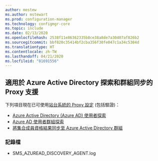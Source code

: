 ```yaml
---
author: mestew
ms.author: mstewart
ms.prod: configuration-manager
ms.technology: configmgr-core
ms.topic: include
ms.date: 02/13/2020
ms.openlocfilehash: 2538f11e86362335b8ce38a8de7a30407af826b2
ms.sourcegitcommit: bbf820c35414bf2cba356f30fe047c1a34c5384d
ms.translationtype: HT
ms.contentlocale: zh-TW
ms.lasthandoff: 04/21/2020
ms.locfileid: "81691556"
---
```

## <a name="proxy-support-for-azure-active-directory-discovery-and-group-sync"></a><a name="bkmk_aad"></a> 適用於 Azure Active Directory 探索和群組同步的 Proxy 支援

<!--5913817-->
下列項目現在已可使用[站台系統的 Proxy 設定](../../../../plan-design/network/proxy-server-support.md) (包括驗證)：

- [Azure Active Directory (Azure AD) 使用者探索](../../../../servers/deploy/configure/about-discovery-methods.md#azureaddisc)
- [Azure AD 使用者群組探索](../../../../servers/deploy/configure/about-discovery-methods.md#bkmk_azuregroupdisco)
- [將集合成員資格結果同步至 Azure Active Directory 群組](../../../../clients/manage/collections/create-collections.md#bkmk_aadcollsync)

### <a name="log-files"></a>記錄檔

- SMS_AZUREAD_DISCOVERY_AGENT.log
